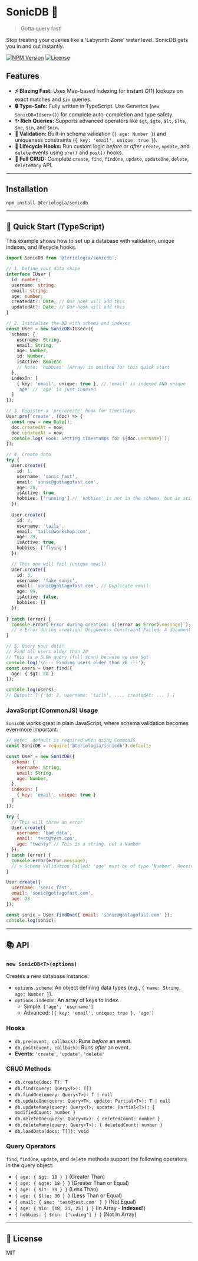 # SonicDB 💨
> Gotta query fast!

Stop treating your queries like a 'Labyrinth Zone' water level. SonicDB gets you in and out instantly.

[![NPM Version](https://img.shields.io/npm/v/@teriologia/sonicdb.svg)](https://www.npmjs.com/package/@teriologia/sonicdb)
[![License](https://img.shields.io/npm/l/@teriologia/sonicdb.svg)](https://github.com/Teriologia/SonicDB/blob/main/LICENSE)

## Features

* **⚡ Blazing Fast:** Uses Map-based indexing for instant $O(1)$ lookups on exact matches and `$in` queries.
* **🔒 Type-Safe:** Fully written in TypeScript. Use Generics (`new SonicDB<IUser>()`) for complete auto-completion and type safety.
* **✨ Rich Queries:** Supports advanced operators like `$gt`, `$gte`, `$lt`, `$lte`, `$ne`, `$in`, and `$nin`.
* **🔐 Validation:** Built-in schema validation (`{ age: Number }`) and uniqueness constraints (`{ key: 'email', unique: true }`).
* **🔄 Lifecycle Hooks:** Run custom logic *before* or *after* `create`, `update`, and `delete` events using `pre()` and `post()` hooks.
* **🚀 Full CRUD:** Complete `create`, `find`, `findOne`, `update`, `updateOne`, `delete`, `deleteMany` API.

---

## Installation

```bash
npm install @teriologia/sonicdb
```
---

## 🚀 Quick Start (TypeScript)

This example shows how to set up a database with validation, unique indexes, and lifecycle hooks.

```typescript
import SonicDB from '@teriologia/sonicdb';

// 1. Define your data shape
interface IUser {
  id: number;
  username: string;
  email: string;
  age: number;
  createdAt?: Date; // Our hook will add this
  updatedAt?: Date; // Our hook will add this
}

// 2. Initialize the DB with schema and indexes
const User = new SonicDB<IUser>({
  schema: {
    username: String,
    email: String,
    age: Number,
    id: Number,
    isActive: Boolean
    // Note: 'hobbies' (Array) is omitted for this quick start
  },
  indexOn: [
    { key: 'email', unique: true }, // 'email' is indexed AND unique
    'age' // 'age' is just indexed
  ]
});

// 3. Register a 'pre:create' hook for timestamps
User.pre('create', (doc) => {
  const now = new Date();
  doc.createdAt = now;
  doc.updatedAt = now;
  console.log(`Hook: Setting timestamps for ${doc.username}`);
});

// 4. Create data
try {
  User.create({
    id: 1,
    username: 'sonic_fast',
    email: 'sonic@gottagofast.com',
    age: 28,
    isActive: true,
    hobbies: ['running'] // 'hobbies' is not in the schema, but is still saved
  });
  
  User.create({
    id: 2,
    username: 'tails',
    email: 'tails@workshop.com',
    age: 29,
    isActive: true,
    hobbies: ['flying']
  });

  // This one will fail (unique email)
  User.create({
    id: 3,
    username: 'fake_sonic',
    email: 'sonic@gottagofast.com', // Duplicate email
    age: 99,
    isActive: false,
    hobbies: []
  });
  
} catch (error) {
  console.error(`Error during creation: ${(error as Error).message}`);
  // > Error during creation: Uniqueness Constraint Failed: A document with key 'email' and value 'sonic@gottagofast.com' already exists.
}

// 5. Query your data!
// Find all users older than 28
// This is a SLOW query (full scan) because we use $gt
console.log('\n--- Finding users older than 28 ---');
const users = User.find({
  age: { $gt: 28 }
});

console.log(users);
// Output: [ { id: 2, username: 'tails', ..., createdAt: ... } ]
```

### JavaScript (CommonJS) Usage

`SonicDB` works great in plain JavaScript, where schema validation becomes even more important.

```javascript
// Note: .default is required when using CommonJS
const SonicDB = require('@teriologia/sonicdb').default;

const User = new SonicDB({
  schema: {
    username: String,
    email: String,
    age: Number,
  },
  indexOn: [
    { key: 'email', unique: true }
  ]
});

try {
  // This will throw an error
  User.create({
    username: 'bad_data',
    email: 'test@test.com',
    age: "twenty" // This is a string, not a Number
  });
} catch (error) {
  console.error(error.message);
  // > Schema Validation Failed: 'age' must be of type 'Number'. Received: string
}

User.create({
  username: 'sonic_fast',
  email: 'sonic@gottagofast.com',
  age: 28
});

const sonic = User.findOne({ email: 'sonic@gottagofast.com' });
console.log(sonic);
```

---

## 📚 API

### `new SonicDB<T>(options)`

Creates a new database instance.

* `options.schema`: An object defining data types (e.g., `{ name: String, age: Number }`).
* `options.indexOn`: An array of keys to index.
    * Simple: `['age', 'username']`
    * Advanced: `[{ key: 'email', unique: true }, 'age']`

### Hooks

* `db.pre(event, callback)`: Runs *before* an event.
* `db.post(event, callback)`: Runs *after* an event.
* **Events:** `'create'`, `'update'`, `'delete'`

### CRUD Methods

* `db.create(doc: T): T`
* `db.find(query: Query<T>): T[]`
* `db.findOne(query: Query<T>): T | null`
* `db.updateOne(query: Query<T>, update: Partial<T>): T | null`
* `db.updateMany(query: Query<T>, update: Partial<T>): { modifiedCount: number }`
* `db.deleteOne(query: Query<T>): { deletedCount: number }`
* `db.deleteMany(query: Query<T>): { deletedCount: number }`
* `db.loadData(docs: T[]): void`

### Query Operators

`find`, `findOne`, `update`, and `delete` methods support the following operators in the query object:

* `{ age: { $gt: 18 } }` (Greater Than)
* `{ age: { $gte: 18 } }` (Greater Than or Equal)
* `{ age: { $lt: 30 } }` (Less Than)
* `{ age: { $lte: 30 } }` (Less Than or Equal)
* `{ email: { $ne: 'test@test.com' } }` (Not Equal)
* `{ age: { $in: [18, 21, 25] } }` (In Array - **Indexed!**)
* `{ hobbies: { $nin: ['coding'] } }` (Not In Array)

---

## 📜 License

MIT